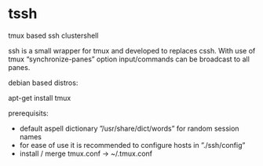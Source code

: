 tssh
====

tmux based ssh clustershell

ssh is a small wrapper for tmux and developed to replaces cssh. With use of tmux “synchronize-panes” option input/commands can be broadcast to all panes.

debian based distros:

apt-get install tmux

prerequisits:

- default aspell dictionary ”/usr/share/dict/words” for random session names
- for ease of use it is recommended to configure hosts in ”./ssh/config”
- install / merge tmux.conf   ->  ~/.tmux.conf



